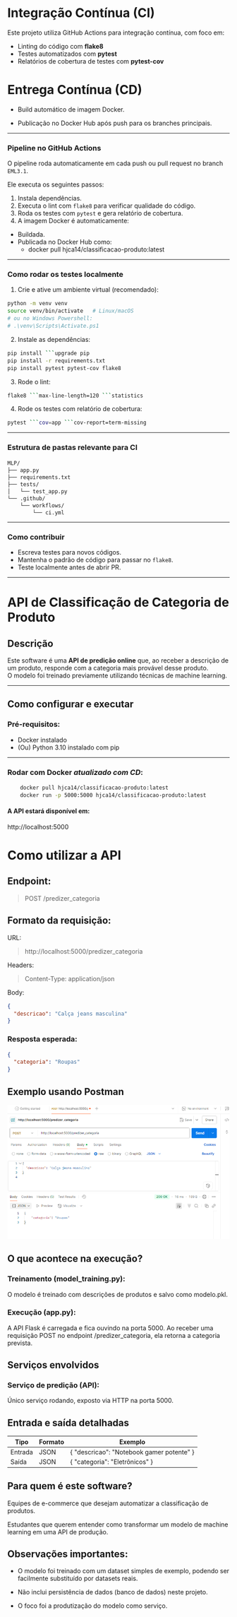 
# Integração Contínua (CI)

Este projeto utiliza GitHub Actions para integração contínua, com foco em:

- Linting do código com **flake8**
- Testes automatizados com **pytest**
- Relatórios de cobertura de testes com **pytest-cov**

# Entrega Contínua (CD)
- Build automático de imagem Docker.

- Publicação no Docker Hub após push para os branches principais.

---

### Pipeline no GitHub Actions

O pipeline roda automaticamente em cada push ou pull request no branch `EML3.1`.

Ele executa os seguintes passos:

1. Instala dependências.  
2. Executa o lint com `flake8` para verificar qualidade do código.  
3. Roda os testes com `pytest` e gera relatório de cobertura.
4. A imagem Docker é automaticamente:
  - Buildada.
  - Publicada no Docker Hub como:
    - docker pull hjca14/classificacao-produto:latest

---

### Como rodar os testes localmente

1. Crie e ative um ambiente virtual (recomendado):
```bash
python -m venv venv
source venv/bin/activate   # Linux/macOS
# ou no Windows Powershell:
# .\venv\Scripts\Activate.ps1
```

2. Instale as dependências:
```bash
pip install ```upgrade pip
pip install -r requirements.txt
pip install pytest pytest-cov flake8
```

3. Rode o lint:
```bash
flake8 ```max-line-length=120 ```statistics
```

4. Rode os testes com relatório de cobertura:
```bash
pytest ```cov=app ```cov-report=term-missing
```

---

### Estrutura de pastas relevante para CI

```
MLP/
├── app.py
├── requirements.txt
├── tests/
│   └── test_app.py
└── .github/
    └── workflows/
        └── ci.yml
```

---

### Como contribuir

- Escreva testes para novos códigos.  
- Mantenha o padrão de código para passar no `flake8`.  
- Teste localmente antes de abrir PR.

--------------------------------------------------------------------------------------------------

# API de Classificação de Categoria de Produto

## Descrição

Este software é uma **API de predição online** que, ao receber a descrição de um produto, responde com a categoria mais provável desse produto.  
O modelo foi treinado previamente utilizando técnicas de machine learning.

---

## Como configurar e executar

### Pré-requisitos:

- Docker instalado
- (Ou) Python 3.10 instalado com pip

---

### Rodar com Docker *atualizado com CD*:
```bash
    docker pull hjca14/classificacao-produto:latest
    docker run -p 5000:5000 hjca14/classificacao-produto:latest
```
#### A API estará disponível em:
 http://localhost:5000


# Como utilizar a API
## Endpoint:
> POST /predizer_categoria

## Formato da requisição:
URL:
> http://localhost:5000/predizer_categoria

Headers:
> Content-Type: application/json

Body:

```json
{
  "descricao": "Calça jeans masculina"
}
```

### Resposta esperada:
```json
{
  "categoria": "Roupas"
}
```

## Exemplo usando Postman
![img.png](img.png)

## O que acontece na execução?
### Treinamento (model_training.py):
O modelo é treinado com descrições de produtos e salvo como modelo.pkl.

### Execução (app.py):
A API Flask é carregada e fica ouvindo na porta 5000.
Ao receber uma requisição POST no endpoint /predizer_categoria, ela retorna a categoria prevista.

## Serviços envolvidos
### Serviço de predição (API):
Único serviço rodando, exposto via HTTP na porta 5000.

## Entrada e saída detalhadas
| Tipo    | Formato       | Exemplo  |
| ------- | ---------- |---|
| Entrada | JSON  |  { "descricao": "Notebook gamer potente" } |
| Saída | JSON   | { "categoria": "Eletrônicos" }  |


## Para quem é este software?
Equipes de e-commerce que desejam automatizar a classificação de produtos.

Estudantes que querem entender como transformar um modelo de machine learning em uma API de produção.

## Observações importantes:
- O modelo foi treinado com um dataset simples de exemplo, podendo ser facilmente substituído por datasets reais.

- Não inclui persistência de dados (banco de dados) neste projeto.

- O foco foi a produtização do modelo como serviço.